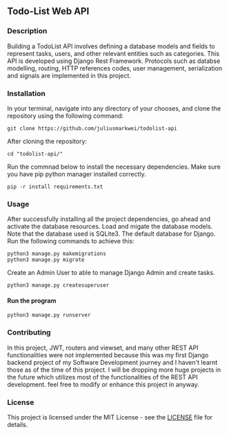 ## Todo-List Web API

### Description

Building a TodoList API involves defining a database models and fields to represent tasks, users, and other relevant entities such as categories. This API is developed using Django Rest Framework. Protocols such as databse modelling, routing, HTTP references codes, user management, serialization and signals are implemented in this project.

### Installation

In your terminal, navigate into any directory of your chooses, and clone the repository using the following command:

```
git clone https://github.com/juliusmarkwei/todolist-api
```

After cloning the repository:

```
cd "todolist-api/"
```

Run the commnad below to install the necessary dependencies. Make sure you have pip python manager installed correctly.

```
pip -r install requirements.txt
```

### Usage

After successfully installing all the project dependencies, go ahead and activate the database resources.
Load and migate the database models. Note that the database used is SQLite3. The default database for Django.
Run the following commands to achieve this:

```
python3 manage.py makemigrations
python3 manage.py migrate
```

Create an Admin User to able to manage Django Admin and create tasks.

```
python3 manage.py createsuperuser
```

#### Run the program

```
python3 manage.py runserver
```

### Contributing

In this project, JWT, routers and viewset, and many other REST API functionalities were not implemented because this was my first Django backend project of my Software Development journey and I haven't learnt those as of the time of this project. I will be dropping more huge projects in the future which utilizes most of the functionalities of the REST API development. feel free to modify or enhance this project in anyway.

### License

This project is licensed under the MIT License - see the <a href="https://github.com/juliusmarkwei/todolist-api/blob/main/LICENSE.md">LICENSE</a> file for details.
